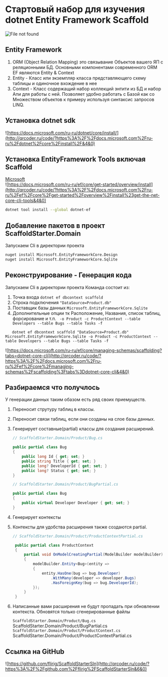 # Стартовый набор для изучения dotnet Entity Framework Scaffold 

![File not found](http://www.plantuml.com/plantuml/proxy?cache=no&src=https://raw.githubusercontent.com/flirig/ScaffoldStarterSln/main/sln.txt)

## Entity Framework
1. ORM (Object Relation Mapping) это связывание Объектов вашего ЯП с реляционными БД. Основными компонентами современного ORM EF являются Entity & Context
2. Entity - Класс или экземпляр класса представляющего схему таблицы и одиночное вхождение в нее
3. Context - Класс содержащий набор коллекций энтити из БД и набор Апи для работы с ней. Позволяет удобно работать с Базой как со Множеством объектов к примеру используя синтаксис запросов LINQ.

## Установка dotnet sdk
![https://docs.microsoft.com/ru-ru/dotnet/core/install/](http://qrcoder.ru/code/?https%3A%2F%2Fdocs.microsoft.com%2Fru-ru%2Fdotnet%2Fcore%2Finstall%2F&4&0)
## Установка EntityFramework Tools включая Scaffold
[Microsoft](https://docs.microsoft.com/ru-ru/ef/core/get-started/overview/install)  
![https://docs.microsoft.com/ru-ru/ef/core/get-started/overview/install](http://qrcoder.ru/code/?https%3A%2F%2Fdocs.microsoft.com%2Fru-ru%2Fef%2Fcore%2Fget-started%2Foverview%2Finstall%23get-the-net-core-cli-tools&4&0)  

```bash
dotnet tool install --global dotnet-ef
```
## Добавление пакетов в проект ScaffoldStarter.Domain
Запускаем Cli в директории проекта
```bash
nuget install Microsoft.EntityFrameworkCore.Design
nuget install Microsoft.EntityFrameworkCore.Sqlite
```
## Реконструирование - Генерация кода
Запускаем Cli в директории проекта
Команда состоит из:
1. Точка входа ```dotnet ef dbcontext scaffold```
2. Строка подключения ```"DataSource=Product.db"```
3. Поставщик базы данных ```Microsoft.EntityFrameworkCore.Sqlite```
4. Дополнительные опции тк Расположение, Названия, список таблиц, форсирование и т.п. ``` -o Product -c ProductContext --table Developers --table Bugs --table Tasks -f```
```
   dotnet ef dbcontext scaffold "DataSource=Product.db" Microsoft.EntityFrameworkCore.Sqlite -o Product -c ProductContext --table Developers --table Bugs --table Tasks -f
```
![https://docs.microsoft.com/ru-ru/ef/core/managing-schemas/scaffolding?tabs=dotnet-core-cli](http://qrcoder.ru/code/?https%3A%2F%2Fdocs.microsoft.com%2Fru-ru%2Fef%2Fcore%2Fmanaging-schemas%2Fscaffolding%3Ftabs%3Ddotnet-core-cli&4&0)

## Разбираемся что получлось

У генерации данных таким обазом есть ряд своих приемуществ.
1. Переносит струтуру таблиц в классы.
2. Переносит связи таблиц, если они созданы на слое базы данных.
3. Генерирует составные(partial) классы для создания расширений.

   ```c#
   // ScaffoldStarter.Domain/Product/Bug.cs
   
   public partial class Bug
   {
       public long Id { get; set; }
       public string Title { get; set; }
       public long? DeveloperId { get; set; }
       public long? Status { get; set; }
   }
   ```

   ```c#
   // ScaffoldStarter.Domain/Product/BugPartial.cs
   
   public partial class Bug
   {
       public virtual Developer Developer { get; set; }
   }
   ```

4. Генерирует контексты
5. Контексты для удобства расширения также создаются partial.

   ```c#
   // ScaffoldStarter.Domain/Product/ProductContextPartial.cs
   
    public partial class ProductContext
    {
        partial void OnModelCreatingPartial(ModelBuilder modelBuilder)
        {
            modelBuilder.Entity<Bug>(entity =>
            {
                entity.HasOne(bug => bug.Developer)
                    .WithMany(developer => developer.Bugs)
                    .HasForeignKey(bug => bug.DeveloperId);
            });
        }
    }
   ```

5. Написанные вами расширения не будут пропадать при обновлении контекста. Обновятся только сгенерированные файлы

   `ScaffoldStarter.Domain/Product/Bug.cs`  
   ScaffoldStarter.Domain/Product/BugPartial.cs  
   `ScaffoldStarter.Domain/Product/ProductContext.cs`  
   ScaffoldStarter.Domain/Product/ProductContextPartial.cs

## Ссылка на GitHub
![https://github.com/flirig/ScaffoldStarterSln](http://qrcoder.ru/code/?https%3A%2F%2Fgithub.com%2Fflirig%2FScaffoldStarterSln&6&0)

